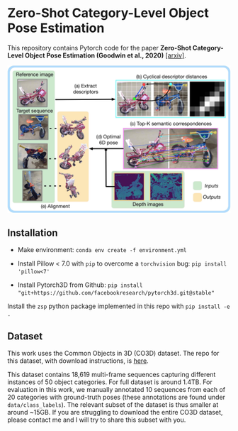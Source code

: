 # Zero-Shot Category-Level Object Pose Estimation

This repository contains Pytorch code for the paper **Zero-Shot Category-Level Object Pose Estimation (Goodwin et al., 2020)** [[arxiv]](https://arxiv.org/abs/2204.03635).

![alt text](main.jpg?raw=true "Zero-Shot Category-Level Object Pose Estimation")

## Installation
* Make environment:
`conda env create -f environment.yml`

* Install Pillow < 7.0 with `pip` to overcome a `torchvision` bug:
`pip install 'pillow<7'`

* Install Pytorch3D from Github:
`pip install "git+https://github.com/facebookresearch/pytorch3d.git@stable"`

Install the `zsp` python package implemented in this repo with `pip install -e .`

## Dataset
This work uses the Common Objects in 3D (CO3D) dataset. The repo for this dataset, with download instructions, is [here](https://github.com/facebookresearch/co3d). 

This dataset contains 18,619 multi-frame sequences capturing different instances of 50 object categories. For full dataset is around 1.4TB. For evaluation in this work, we manually annotated 10 sequences from each of 20 categories with ground-truth poses (these annotations are found under `data/class_labels`). The relevant subset of the dataset is thus smaller at around ~15GB. If you are struggling to download the entire CO3D dataset, please contact me and I will try to share this subset with you.

<!-- ## Running the code
Once you have followed  -->